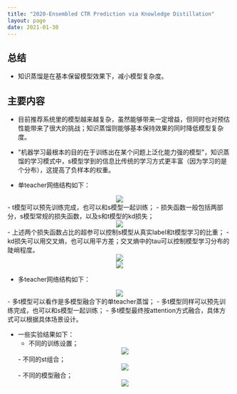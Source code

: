 ```yaml
---
title: "2020-Ensembled CTR Prediction via Knowledge Distillation"
layout: page
date: 2021-01-30
---
```



## 总结

- 知识蒸馏是在基本保留模型效果下，减小模型复杂度。

## 主要内容

- 目前推荐系统里的模型越来越复杂，虽然能够带来一定增益，但同时也对预估性能带来了很大的挑战；知识蒸馏则能够基本保持效果的同时降低模型复杂度。

- "机器学习最根本的目的在于训练出在某个问题上泛化能力强的模型"，知识蒸馏的学习模式中，s模型学到的信息比传统的学习方式更丰富（因为学习的是个分布），这提高了负样本的权重。

- 单teacher网络结构如下：
<div style="text-align: center"><img src="/wiki/attach/images/kd-01.png" style="max-width:500px"></div>
    - t模型可以预先训练完成，也可以和s模型一起训练；
    - 损失函数一般包括两部分，s模型常规的损失函数，以及s和t模型的kd损失；
    <div style="text-align: center"><img src="/wiki/attach/images/kd-03.png" style="max-width:300px"></div>
    - 上述两个损失函数占比的超参可以控制s模型从真实label和t模型学习的比重；
    - kd损失可以用交叉熵，也可以用平方差；交叉熵中的tau可以控制模型学习分布的陡峭程度。
    <div style="text-align: center"><img src="/wiki/attach/images/kd-04.png" style="max-width:300px"></div>
    <div style="text-align: center"><img src="/wiki/attach/images/kd-05.png" style="max-width:300px"></div>

- 多teacher网络结构如下：
<div style="text-align: center"><img src="/wiki/attach/images/kd-02.png" style="max-width:500px"></div>
    - 多t模型可以看作是多模型融合下的单teacher蒸馏；
    - 多t模型同样可以预先训练完成，也可以和s模型一起训练；
    - 多t模型最终按attention方式融合，具体方式可以根据具体场景设计。
    
- 一些实验结果如下：
    - 不同的训练设置；
    <div style="text-align: center"><img src="/wiki/attach/images/kd-06.png" style="max-width:500px"></div>
    - 不同的st组合；
    <div style="text-align: center"><img src="/wiki/attach/images/kd-07.png" style="max-width:800px"></div>
    - 不同的模型融合；
    <div style="text-align: center"><img src="/wiki/attach/images/kd-08.png" style="max-width:500px"></div>
